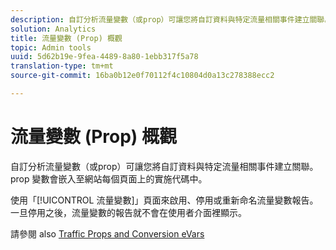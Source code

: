 ```yaml
---
description: 自訂分析流量變數（或prop）可讓您將自訂資料與特定流量相關事件建立關聯。 prop 變數會嵌入至網站每個頁面上的實施代碼中。
solution: Analytics
title: 流量變數 (Prop) 概觀
topic: Admin tools
uuid: 5d62b19e-9fea-4489-8a80-1ebb317f5a78
translation-type: tm+mt
source-git-commit: 16ba0b12e0f70112f4c10804d0a13c278388ecc2

---
```



# 流量變數 (Prop) 概觀

自訂分析流量變數（或prop）可讓您將自訂資料與特定流量相關事件建立關聯。 prop 變數會嵌入至網站每個頁面上的實施代碼中。

使用「[!UICONTROL 流量變數]」頁面來啟用、停用或重新命名流量變數報告。一旦停用之後，流量變數的報告就不會在使用者介面裡顯示。

請參閱 also [Traffic Props and Conversion eVars](/help/implement/analytics-terminology-basics/c-props-evars/props-evars.md)

